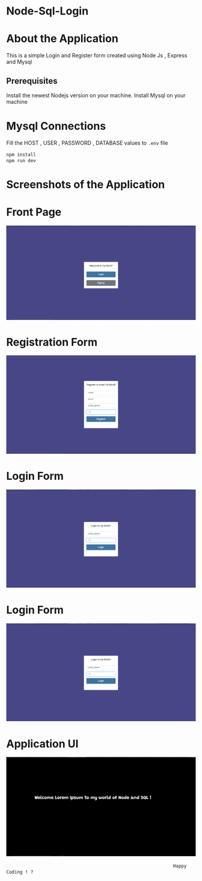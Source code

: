 # Node-Sql-Login

# About the Application

This is a simple Login and Register form created using Node Js , Express and Mysql

## Prerequisites
Install the newest Nodejs version on your machine.
Install Mysql on your machine

# Mysql Connections

Fill the HOST , USER , PASSWORD , DATABASE values to `.env` file

```
npm install 
npm run dev
```

# Screenshots of the Application

# Front Page

<img src="/images/Application.png">

# Registration Form

<img src="/images/Register.png">

# Login Form

<img src="/images/Login.png">

# Login Form

<img src="/images/Login.png">

# Application UI

<img src="/images/World.png">


                                                                  Happy Coding ! ?
